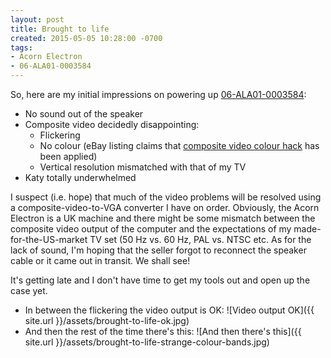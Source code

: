 ```yaml
---
layout: post
title: Brought to life
created: 2015-05-05 10:28:00 -0700
tags:
- Acorn Electron
- 06-ALA01-0003584
---
```

So, here are my initial impressions on powering up [06-ALA01-0003584][1]:

* No sound out of the speaker
* Composite video decidedly disappointing:
  * Flickering
  * No colour (eBay listing claims that [composite video colour hack][2] has
been applied)
  * Vertical resolution mismatched with that of my TV
* Katy totally underwhelmed

I suspect (i.e. hope) that much of the video problems will be resolved using a
composite-video-to-VGA converter I have on order. Obviously, the Acorn Electron
is a UK machine and there might be some mismatch between the composite video
output of the computer and the expectations of my made-for-the-US-market TV set
(50 Hz vs. 60 Hz, PAL vs. NTSC etc. As for the lack of sound, I'm hoping that
the seller forgot to reconnect the speaker cable or it came out in transit. We
shall see!

It's getting late and I don't have time to get my tools out and open up the case
yet.

* In between the flickering the video output is OK:
![Video output OK]({{ site.url }}/assets/brought-to-life-ok.jpg)
* And then the rest of the time there's this:
![And then there's this]({{ site.url }}/assets/brought-to-life-strange-colour-bands.jpg)

[1]: /blog/2015/06-ala01-0003584-says-hi/
[2]: https://m.youtube.com/watch?v=oCUzgJPbUBI

